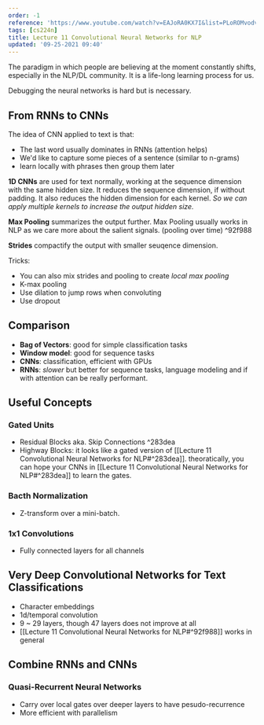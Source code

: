 ```yaml
---
order: -1
reference: 'https://www.youtube.com/watch?v=EAJoRA0KX7I&list=PLoROMvodv4rOhcuXMZkNm7j3fVwBBY42z&index=11'
tags: [cs224n]
title: Lecture 11 Convolutional Neural Networks for NLP
updated: '09-25-2021 09:40'
---
```


The paradigm in which people are believing at the moment constantly shifts, especially in the NLP/DL community. It is a life-long learning process for us.

Debugging the neural networks is hard but is necessary.

## From RNNs to CNNs

The idea of CNN applied to text is that:
- The last word usually dominates in RNNs (attention helps)
- We'd like to capture some pieces of a sentence (similar to n-grams)
- learn locally with phrases then group them later

**1D CNNs** are used for text normally, working at the sequence dimension with the same hidden size. It reduces the sequence dimension, if without padding. It also reduces the hidden dimension for each kernel. *So we can apply multiple kernels to increase the output hidden size.*

**Max Pooling** summarizes the output further. Max Pooling usually works in NLP as we care more about the salient signals. (pooling over time) ^92f988

**Strides** compactify the output with smaller seuqence dimension.

Tricks:
- You can also mix strides and pooling to create *local max pooling*
- K-max pooling
- Use dilation to jump rows when convoluting
- Use dropout

## Comparison

- **Bag of Vectors**: good for simple classification tasks
- **Window model**: good for sequence tasks
- **CNNs**: classification, efficient with GPUs
- **RNNs**: *slower* but better for sequence tasks, language modeling and if with attention can be really performant.

## Useful Concepts

### Gated Units

- Residual Blocks aka. Skip Connections ^283dea
- Highway Blocks: it looks like a gated version of [[Lecture 11 Convolutional Neural Networks for NLP#^283dea]]. theoratically, you can hope your CNNs in [[Lecture 11 Convolutional Neural Networks for NLP#^283dea]] to learn the gates.

### Bacth Normalization

- Z-transform over a mini-batch.

### 1x1 Convolutions

- Fully connected layers for all channels

## Very Deep Convolutional Networks for Text Classifications

- Character embeddings
- 1d/temporal convolution
- 9 ~ 29 layers, though 47 layers does not improve at all
- [[Lecture 11 Convolutional Neural Networks for NLP#^92f988]] works in general

## Combine RNNs and CNNs

### Quasi-Recurrent Neural Networks

- Carry over local gates over deeper layers to have pesudo-recurrence
- More efficient with parallelism

